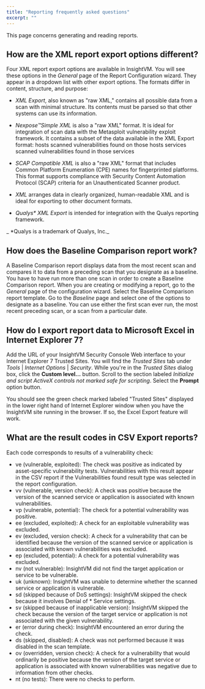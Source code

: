 ```yaml
---
title: "Reporting frequently asked questions"
excerpt: ""
---
```

This page concerns generating and reading reports.

## How are the XML report export options different?

Four XML report export options are available in InsightVM. You will see these options in the _General_ page of the Report Configuration wizard. They appear in a dropdown list with other export options. The formats differ in content, structure, and purpose:

* _XML Export_, also known as "raw XML," contains all possible data from a scan with minimal structure. Its contents must be parsed so that other systems can use its information.
* _Nexpose&trade;Simple XML_ is also a "raw XML" format. It is ideal for integration of scan data with the Metasploit vulnerability exploit framework. It contains a subset of the data available in the XML Export format:
hosts scanned
vulnerabilities found on those hosts
services scanned
vulnerabilities found in those services

* _SCAP Compatible XML_ is also a "raw XML" format that includes Common Platform Enumeration (CPE) names for fingerprinted platforms. This format supports compliance with Security Content Automation Protocol (SCAP) criteria for an Unauthenticated Scanner product.
* _XML_ arranges data in clearly organized, human-readable XML and is ideal for exporting to other document formats.
* _Qualys* XML Export_ is intended for integration with the Qualys reporting framework.

_ *Qualys is a trademark of Qualys, Inc._

## How does the Baseline Comparison report work?

A Baseline Comparison report displays data from the most recent scan and compares it to data from a preceding scan that you designate as a baseline. You have to have run more than one scan in order to create a Baseline Comparison report. When you are creating or modifying a report, go to the _General_ page of the configuration wizard. Select the Baseline Comparison report template. Go to the _Baseline_ page and select one of the options to designate as a baseline. You can use either the first scan ever run, the most recent preceding scan, or a scan from a particular date.

## How do I export report data to Microsoft Excel in Internet Explorer 7?

Add the URL of your InsightVM Security Console Web interface to your Internet Explorer 7 Trusted Sites. You will find the _Trusted Sites_ tab under _Tools_ | _Internet Options_ | _Security_. While you're in the _Trusted Sites_ dialog box, click the **Custom level...** button. Scroll to the section labeled _Initialize and script ActiveX controls not marked safe for scripting_. Select the **Prompt** option button.

You should see the green check marked labeled "Trusted Sites" displayed in the lower right hand of Internet Explorer window when you have the InsightVM site running in the browser. If so, the Excel Export feature will work.

## What are the result codes in CSV Export reports?

Each code corresponds to results of a vulnerability check:
* ve (vulnerable, exploited): The check was positive as indicated by asset-specific vulnerability tests. Vulnerabilities with this result appear in the CSV report if the Vulnerabilities found result type was selected in the report configuration.
* vv (vulnerable, version check): A check was positive because the version of the scanned service or application is associated with known vulnerabilities.
* vp (vulnerable, potential): The check for a potential vulnerability was positive.
* ee (excluded, exploited): A check for an exploitable vulnerability was excluded.
* ev (excluded, version check): A check for a vulnerability that can be identified because the version of the scanned service or application is associated with known vulnerabilities was excluded.
* ep (excluded, potential): A check for a potential vulnerability was excluded.
* nv (not vulnerable): InsightVM did not find the target application or service to be vulnerable.
* uk (unknown): InsightVM was unable to determine whether the scanned service or application is vulnerable.
* sd (skipped because of DoS settings): InsightVM skipped the check because it involves Denial of * Service settings.
* sv (skipped because of inapplicable version): InsightVM skipped the check because the version of the target service or application is not associated with the given vulnerability.
* er (error during check): InsightVM encountered an error during the check.
* ds (skipped, disabled): A check was not performed because it was disabled in the scan template.
* ov (overridden, version check): A check for a vulnerability that would ordinarily be positive because the version of the target service or application is associated with known vulnerabilities was negative due to information from other checks.
* nt (no tests): There were no checks to perform.